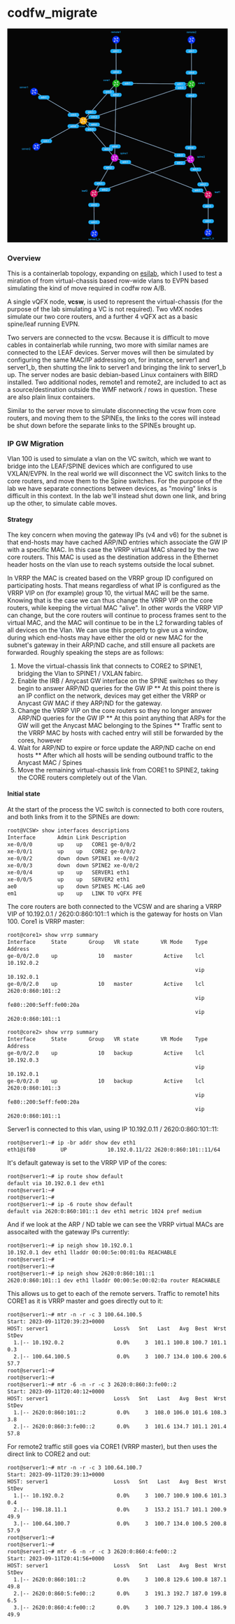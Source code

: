 # codfw_migrate

![codfw_migrate topology](https://raw.githubusercontent.com/topranks/homerlabs/main/labs/codfw_migrate/diagram.png)

### Overview

This is a containerlab topology, expanding on [esilab](../esilab), which I used to test a miration of from virtual-chassis based row-wide vlans to EVPN based simulating the kind of move required in codfw row A/B.  

A single vQFX node, **vcsw**, is used to represent the virtual-chassis (for the purpose of the lab simulating a VC is not required).  Two vMX nodes simulate our two core routers, and a further 4 vQFX act as a basic spine/leaf running EVPN.  

Two servers are connected to the vcsw.  Because it is difficult to move cables in containerlab while running, two more with similar names are connected to the LEAF devices.  Server moves will then be simulated by configuring the same MAC/IP addressing on, for instance, server1 and server1_b, then shutting the link to server1 and bringing the link to server1_b up.  The server nodes are basic debian-based Linux containers with BIRD installed.  Two additional nodes, remote1 and remote2, are included to act as a source/destination outside the WMF network / rows in question.  These are also plain linux containers.

Similar to the server move to simulate disconnecting the vcsw from core routers, and moving them to the SPINEs, the links to the cores will instead be shut down before the separate links to the SPINEs brought up.

### IP GW Migration

Vlan 100 is used to simulate a vlan on the VC switch, which we want to bridge into the LEAF/SPINE devices which are configured to use VXLAN/EVPN.  In the real world we will disconnect the VC switch links to the core routers, and move them to the Spine switches.  For the purpose of the lab we have separate connections between devices, as "moving" links is difficult in this context.  In the lab we'll instead shut down one link, and bring up the other, to simulate cable moves.

#### Strategy

The key concern when moving the gateway IPs (v4 and v6) for the subnet is that end-hosts may have cached ARP/ND entries which associate the GW IP with a specific MAC.  In this case the VRRP virtual MAC shared by the two core routers.  This MAC is used as the destination address in the Ethernet header hosts on the vlan use to reach systems outside the local subnet.

In VRRP the MAC is created based on the VRRP group ID configured on participating hosts.  That means regardless of what IP is configured as the VRRP VIP on (for example) group 10, the virtual MAC will be the same.  Knowing that is the case we can thus change the VRRP VIP on the core routers, while keeping the virtual MAC "alive".  In other words the VRRP VIP can change, but the core routers will continue to process frames sent to the virtual MAC, and the MAC will continue to be in the L2 forwarding tables of all devices on the Vlan.  We can use this property to give us a window, during which end-hosts may have either the old or new MAC for the subnet's gateway in their ARP/ND cache, and still ensure all packets are forwarded.  Roughly speaking the steps are as follows:

1. Move the virtual-chassis link that connects to CORE2 to SPINE1, bridging the Vlan to SPINE1 / VXLAN fabirc.
2. Enable the IRB / Anycast GW interface on the SPINE switches so they begin to answer ARP/ND queries for the GW IP
  ** At this point there is an IP conflict on the network, devices may get either the VRRP or Anycast GW MAC if they ARP/ND for the gateway.
3. Change the VRRP VIP on the core routers so they no longer answer ARP/ND queries for the GW IP
   ** At this point anything that ARPs for the GW will get the Anycast MAC belonging to the Spines
   ** Traffic sent to the VRRP MAC by hosts with cached entry will still be forwarded by the cores, however
4. Wait for ARP/ND to expire or force update the ARP/ND cache on end hosts
   ** After which all hosts will be sending outbound traffic to the Anycast MAC / Spines
5. Move the remaining virtual-chassis link from CORE1 to SPINE2, taking the CORE routers completely out of the Vlan.

#### Initial state

At the start of the process the VC switch is connected to both core routers, and both links from it to the SPINEs are down:
```
root@VCSW> show interfaces descriptions 
Interface       Admin Link Description
xe-0/0/0        up    up   CORE1 ge-0/0/2
xe-0/0/1        up    up   CORE2 ge-0/0/2
xe-0/0/2        down  down SPINE1 xe-0/0/2
xe-0/0/3        down  down SPINE2 xe-0/0/2
xe-0/0/4        up    up   SERVER1 eth1
xe-0/0/5        up    up   SERVER2 eth1
ae0             up    down SPINES MC-LAG ae0
em1             up    up   LINK TO vQFX PFE
```

The core routers are both connected to the VCSW and are sharing a VRRP VIP of 10.192.0.1 / 2620:0:860:101::1 which is the gateway for hosts on Vlan 100.  Core1 is VRRP master:
```
root@core1> show vrrp summary 
Interface     State       Group   VR state       VR Mode    Type   Address 
ge-0/0/2.0    up             10   master          Active    lcl    10.192.0.2         
                                                            vip    10.192.0.1         
ge-0/0/2.0    up             10   master          Active    lcl    2620:0:860:101::2  
                                                            vip    fe80::200:5eff:fe00:20a
                                                            vip    2620:0:860:101::1  
```
```
root@core2> show vrrp summary 
Interface     State       Group   VR state       VR Mode    Type   Address 
ge-0/0/2.0    up             10   backup          Active    lcl    10.192.0.3         
                                                            vip    10.192.0.1         
ge-0/0/2.0    up             10   backup          Active    lcl    2620:0:860:101::3  
                                                            vip    fe80::200:5eff:fe00:20a
                                                            vip    2620:0:860:101::1  
```

Server1 is connected to this vlan, using IP 10.192.0.11 / 2620:0:860:101::11:

```
root@server1:~# ip -br addr show dev eth1 
eth1@if80        UP             10.192.0.11/22 2620:0:860:101::11/64
```

It's default gateway is set to the VRRP VIP of the cores:
```
root@server1:~# ip route show default 
default via 10.192.0.1 dev eth1 
root@server1:~# 
root@server1:~# 
root@server1:~# ip -6 route show default 
default via 2620:0:860:101::1 dev eth1 metric 1024 pref medium
```

And if we look at the ARP / ND table we can see the VRRP virtual MACs are assocaited with the gateway IPs currently:

```
root@server1:~# ip neigh show 10.192.0.1 
10.192.0.1 dev eth1 lladdr 00:00:5e:00:01:0a REACHABLE
root@server1:~# 
root@server1:~# 
root@server1:~# ip neigh show 2620:0:860:101::1
2620:0:860:101::1 dev eth1 lladdr 00:00:5e:00:02:0a router REACHABLE
```

This allows us to get to each of the remote servers.  Traffic to remote1 hits CORE1 as it is VRRP master and goes directly out to it:
```
root@server1:~# mtr -n -r -c 3 100.64.100.5
Start: 2023-09-11T20:39:23+0000
HOST: server1                     Loss%   Snt   Last   Avg  Best  Wrst StDev
  1.|-- 10.192.0.2                 0.0%     3  101.1 100.8 100.7 101.1   0.3
  2.|-- 100.64.100.5               0.0%     3  100.7 134.0 100.6 200.6  57.7
root@server1:~# 
root@server1:~# 
root@server1:~# mtr -6 -n -r -c 3 2620:0:860:3:fe00::2
Start: 2023-09-11T20:40:12+0000
HOST: server1                     Loss%   Snt   Last   Avg  Best  Wrst StDev
  1.|-- 2620:0:860:101::2          0.0%     3  108.0 106.0 101.6 108.3   3.8
  2.|-- 2620:0:860:3:fe00::2       0.0%     3  101.6 134.7 101.1 201.4  57.8
```

For remote2 traffic still goes via CORE1 (VRRP master), but then uses the direct link to CORE2 and out:
```
root@server1:~# mtr -n -r -c 3 100.64.100.7
Start: 2023-09-11T20:39:13+0000
HOST: server1                     Loss%   Snt   Last   Avg  Best  Wrst StDev
  1.|-- 10.192.0.2                 0.0%     3  100.7 100.9 100.6 101.3   0.4
  2.|-- 198.18.11.1                0.0%     3  153.2 151.7 101.1 200.9  49.9
  3.|-- 100.64.100.7               0.0%     3  100.7 134.0 100.5 200.8  57.9
root@server1:~# 
root@server1:~# 
root@server1:~# mtr -6 -n -r -c 3 2620:0:860:4:fe00::2
Start: 2023-09-11T20:41:56+0000
HOST: server1                     Loss%   Snt   Last   Avg  Best  Wrst StDev
  1.|-- 2620:0:860:101::2          0.0%     3  100.8 129.6 100.8 187.1  49.8
  2.|-- 2620:0:860:5:fe00::2       0.0%     3  191.3 192.7 187.0 199.8   6.5
  3.|-- 2620:0:860:4:fe00::2       0.0%     3  100.7 129.3 100.4 186.9  49.9
```

